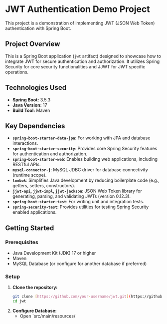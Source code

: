 # JWT Authentication Demo Project

This project is a demonstration of implementing JWT (JSON Web Token) authentication with Spring Boot.

## Project Overview

This is a Spring Boot application (`jwt` artifact) designed to showcase how to integrate JWT for secure authentication and authorization. It utilizes Spring Security for core security functionalities and JJWT for JWT specific operations.

## Technologies Used

* **Spring Boot:** 3.5.3
* **Java Version:** 17
* **Build Tool:** Maven

## Key Dependencies

* **`spring-boot-starter-data-jpa`**: For working with JPA and database interactions.
* **`spring-boot-starter-security`**: Provides core Spring Security features for authentication and authorization.
* **`spring-boot-starter-web`**: Enables building web applications, including RESTful APIs.
* **`mysql-connector-j`**: MySQL JDBC driver for database connectivity (runtime scope).
* **`lombok`**: Simplifies Java development by reducing boilerplate code (e.g., getters, setters, constructors).
* **`jjwt-api`, `jjwt-impl`, `jjwt-jackson`**: JSON Web Token library for generating, parsing, and validating JWTs (version 0.12.3).
* **`spring-boot-starter-test`**: For writing unit and integration tests.
* **`spring-security-test`**: Provides utilities for testing Spring Security enabled applications.

## Getting Started

### Prerequisites

* Java Development Kit (JDK) 17 or higher
* Maven
* MySQL Database (or configure for another database if preferred)

### Setup

1.  **Clone the repository:**
    ```bash
    git clone [https://github.com/your-username/jwt.git](https://github.com/your-username/jwt.git) # Replace with your actual repo URL
    cd jwt
    ```
2.  **Configure Database:**
    * Open `src/main/resources/
